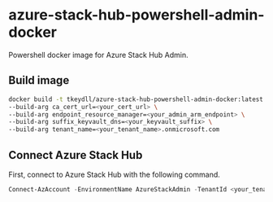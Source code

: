 # azure-stack-hub-powershell-admin-docker
Powershell docker image for Azure Stack Hub Admin.


## Build image

``` bash
docker build -t tkeydll/azure-stack-hub-powershell-admin-docker:latest . \
--build-arg ca_cert_url=<your_cert_url> \
--build-arg endpoint_resource_manager=<your_admin_arm_endpoint> \
--build-arg suffix_keyvault_dns=<your_keyvault_suffix> \
--build-arg tenant_name=<your_tenant_name>.onmicrosoft.com
```


## Connect Azure Stack Hub

First, connect to Azure Stack Hub with the following command.

```powershell
Connect-AzAccount -EnvironmentName AzureStackAdmin -TenantId <your_tenant_id> -UseDeviceAuthentication
```
